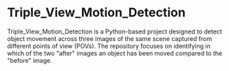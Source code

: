 # Triple_View_Motion_Detection
Triple_View_Motion_Detection is a Python-based project designed to detect object movement across three images of the same scene captured from different points of view (POVs). The repository focuses on identifying in which of the two "after" images an object has been moved compared to the "before" image.
